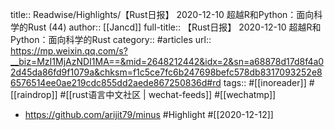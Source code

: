 title:: Readwise/Highlights/【Rust日报】 2020-12-10 超越R和Python：面向科学的Rust (44)
author:: [[Jancd]]
full-title:: 【Rust日报】 2020-12-10 超越R和Python：面向科学的Rust
category:: #articles
url:: https://mp.weixin.qq.com/s?__biz=MzI1MjAzNDI1MA==&mid=2648212442&idx=2&sn=a68878d17d8f4a02d45da86fd9f1079a&chksm=f1c5ce7fc6b247698befc578db8317093252e86576514ee0ae219cdc855dd2aede867250836d#rd
tags:: #[[inoreader]] #[[raindrop]] #[[rust语言中文社区 | wechat-feeds]] #[[wechatmp]]

- https://github.com/arijit79/minus #Highlight #[[2020-12-12]]
